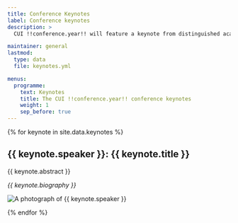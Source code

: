 ```yaml
---
title: Conference Keynotes
label: Conference keynotes
description: >
  CUI !!conference.year!! will feature a keynote from distinguished academic: Simon King from the University of Edinburgh.

maintainer: general
lastmod:
  type: data
  file: keynotes.yml

menus:
  programme:
    text: Keynotes
    title: The CUI !!conference.year!! conference keynotes
    weight: 1
    sep_before: true
---
```


{% for keynote in site.data.keynotes %}

<h2>{{ keynote.speaker }}: {{ keynote.title }}</h2>

<div class="d-flex flex-md-row flex-column">
	<div class="flex-grow-1 pe-3">
	  <p>{{ keynote.abstract }}</p>
	  <p><em>{{ keynote.biography }}</em></p>
  </div>
  <img src="{{ "/assets/img/keynotes/" | append: keynote.image | relative_url }}" alt="A photograph of {{ keynote.speaker }}" title="{{ keynote.speaker }}" class="flex-grow-0 align-self-start ml-md-3 mr-md-0 mx-auto mt-md-0 mt-3 rounded shadow">
</div>

{% endfor %}

